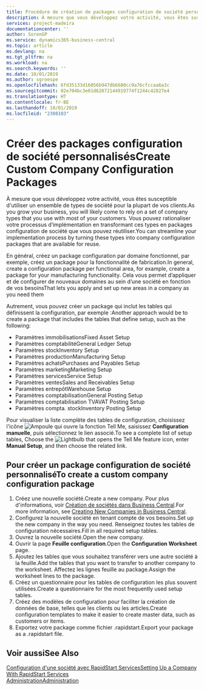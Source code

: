 ```yaml
---
title: Procédure de création de packages configuration de société personnalisés | Microsoft Docs
description: À mesure que vous développez votre activité, vous êtes susceptible d'utiliser un ensemble de types de société pour la plupart de vos clients. Vous pouvez rationaliser votre processus d’implémentation en transformant ces types en packages configuration de société que vous pouvez réutiliser.
services: project-madeira
documentationcenter: ''
author: SorenGP
ms.service: dynamics365-business-central
ms.topic: article
ms.devlang: na
ms.tgt_pltfrm: na
ms.workload: na
ms.search.keywords: ''
ms.date: 10/01/2019
ms.author: sgroespe
ms.openlocfilehash: 6fd35133d16056b947db6680cc9a76cfccaa6a3c
ms.sourcegitcommit: 02e704bc3e01d62072144919774f1244c42827e4
ms.translationtype: HT
ms.contentlocale: fr-BE
ms.lasthandoff: 10/01/2019
ms.locfileid: "2308103"
---
```

# <a name="create-custom-company-configuration-packages"></a><span data-ttu-id="a2178-104">Créer des packages configuration de société personnalisés</span><span class="sxs-lookup"><span data-stu-id="a2178-104">Create Custom Company Configuration Packages</span></span>
<span data-ttu-id="a2178-105">À mesure que vous développez votre activité, vous êtes susceptible d'utiliser un ensemble de types de société pour la plupart de vos clients.</span><span class="sxs-lookup"><span data-stu-id="a2178-105">As you grow your business, you will likely come to rely on a set of company types that you use with most of your customers.</span></span> <span data-ttu-id="a2178-106">Vous pouvez rationaliser votre processus d’implémentation en transformant ces types en packages configuration de société que vous pouvez réutiliser.</span><span class="sxs-lookup"><span data-stu-id="a2178-106">You can streamline your implementation process by turning these types into company configuration packages that are available for reuse.</span></span>  

<span data-ttu-id="a2178-107">En général, créez un package configuration par domaine fonctionnel, par exemple, créez un package pour la fonctionnalité de fabrication.</span><span class="sxs-lookup"><span data-stu-id="a2178-107">In general, create a configuration package per functional area, for example, create a package for your manufacturing functionality.</span></span> <span data-ttu-id="a2178-108">Cela vous permet d’appliquer et de configurer de nouveaux domaines au sein d’une société en fonction de vos besoins</span><span class="sxs-lookup"><span data-stu-id="a2178-108">That lets you apply and set up new areas in a company as you need them</span></span>  

<span data-ttu-id="a2178-109">Autrement, vous pouvez créer un package qui inclut les tables qui définissent la configuration, par exemple :</span><span class="sxs-lookup"><span data-stu-id="a2178-109">Another approach would be to create a package that includes the tables that define setup, such as the following:</span></span>  

-   <span data-ttu-id="a2178-110">Paramètres immobilisations</span><span class="sxs-lookup"><span data-stu-id="a2178-110">Fixed Asset Setup</span></span>  
-   <span data-ttu-id="a2178-111">Paramètres comptabilité</span><span class="sxs-lookup"><span data-stu-id="a2178-111">General Ledger Setup</span></span>  
-   <span data-ttu-id="a2178-112">Paramètres stock</span><span class="sxs-lookup"><span data-stu-id="a2178-112">Inventory Setup</span></span>  
-   <span data-ttu-id="a2178-113">Paramètres production</span><span class="sxs-lookup"><span data-stu-id="a2178-113">Manufacturing Setup</span></span>  
-   <span data-ttu-id="a2178-114">Paramètres achats</span><span class="sxs-lookup"><span data-stu-id="a2178-114">Purchases and Payables Setup</span></span>  
-   <span data-ttu-id="a2178-115">Paramètres marketing</span><span class="sxs-lookup"><span data-stu-id="a2178-115">Marketing Setup</span></span>  
-   <span data-ttu-id="a2178-116">Paramètres services</span><span class="sxs-lookup"><span data-stu-id="a2178-116">Service Setup</span></span>  
-   <span data-ttu-id="a2178-117">Paramètres ventes</span><span class="sxs-lookup"><span data-stu-id="a2178-117">Sales and Receivables Setup</span></span>  
-   <span data-ttu-id="a2178-118">Paramètres entrepôt</span><span class="sxs-lookup"><span data-stu-id="a2178-118">Warehouse Setup</span></span>  
-   <span data-ttu-id="a2178-119">Paramètres comptabilisation</span><span class="sxs-lookup"><span data-stu-id="a2178-119">General Posting Setup</span></span>  
-   <span data-ttu-id="a2178-120">Paramètres comptabilisation TVA</span><span class="sxs-lookup"><span data-stu-id="a2178-120">VAT Posting Setup</span></span>  
-   <span data-ttu-id="a2178-121">Paramètres compta. stock</span><span class="sxs-lookup"><span data-stu-id="a2178-121">Inventory Posting Setup</span></span>  

<span data-ttu-id="a2178-122">Pour visualiser la liste complète des tables de configuration, choisissez l'icône ![Ampoule qui ouvre la fonction Tell Me](media/ui-search/search_small.png "Dites-moi ce que vous voulez faire"), saisissez **Configuration manuelle**, puis sélectionnez le lien associé.</span><span class="sxs-lookup"><span data-stu-id="a2178-122">To see a complete list of setup tables, Choose the ![Lightbulb that opens the Tell Me feature](media/ui-search/search_small.png "Tell me what you want to do") icon, enter **Manual Setup**, and then choose the related link.</span></span>  

## <a name="to-create-a-custom-company-configuration-package"></a><span data-ttu-id="a2178-123">Pour créer un package configuration de société personnalisé</span><span class="sxs-lookup"><span data-stu-id="a2178-123">To create a custom company configuration package</span></span>  
1.  <span data-ttu-id="a2178-124">Créez une nouvelle société.</span><span class="sxs-lookup"><span data-stu-id="a2178-124">Create a new company.</span></span> <span data-ttu-id="a2178-125">Pour plus d'informations, voir [Création de sociétés dans Business Central](about-new-company.md).</span><span class="sxs-lookup"><span data-stu-id="a2178-125">For more information, see [Creating New Companies in Business Central](about-new-company.md).</span></span>  
3.  <span data-ttu-id="a2178-126">Configurez la nouvelle société en tenant compte de vos besoins.</span><span class="sxs-lookup"><span data-stu-id="a2178-126">Set up the new company in the way you need.</span></span> <span data-ttu-id="a2178-127">Renseignez toutes les tables de configuration nécessaires.</span><span class="sxs-lookup"><span data-stu-id="a2178-127">Fill in all required setup tables.</span></span>  
4.  <span data-ttu-id="a2178-128">Ouvrez la nouvelle société.</span><span class="sxs-lookup"><span data-stu-id="a2178-128">Open the new company.</span></span>
5. <span data-ttu-id="a2178-129">Ouvrir la page **Feuille configuration**.</span><span class="sxs-lookup"><span data-stu-id="a2178-129">Open the **Configuration Worksheet** page.</span></span>  
6.  <span data-ttu-id="a2178-130">Ajoutez les tables que vous souhaitez transférer vers une autre société à la feuille.</span><span class="sxs-lookup"><span data-stu-id="a2178-130">Add the tables that you want to transfer to another company to the worksheet.</span></span> <span data-ttu-id="a2178-131">Affectez les lignes feuille au package.</span><span class="sxs-lookup"><span data-stu-id="a2178-131">Assign the worksheet lines to the package.</span></span>  
7.  <span data-ttu-id="a2178-132">Créez un questionnaire pour les tables de configuration les plus souvent utilisées.</span><span class="sxs-lookup"><span data-stu-id="a2178-132">Create a questionnaire for the most frequently used setup tables.</span></span>  
8.  <span data-ttu-id="a2178-133">Créez des modèles de configuration pour faciliter la création de données de base, telles que les clients ou les articles.</span><span class="sxs-lookup"><span data-stu-id="a2178-133">Create configuration templates to make it easier to create master data, such as customers or items.</span></span>  
9.  <span data-ttu-id="a2178-134">Exportez votre package comme fichier .rapidstart.</span><span class="sxs-lookup"><span data-stu-id="a2178-134">Export your package as a .rapidstart file.</span></span>  

## <a name="see-also"></a><span data-ttu-id="a2178-135">Voir aussi</span><span class="sxs-lookup"><span data-stu-id="a2178-135">See Also</span></span>  
[<span data-ttu-id="a2178-136">Configuration d'une société avec RapidStart Services</span><span class="sxs-lookup"><span data-stu-id="a2178-136">Setting Up a Company With RapidStart Services</span></span>](admin-set-up-a-company-with-rapidstart.md)  
[<span data-ttu-id="a2178-137">Administration</span><span class="sxs-lookup"><span data-stu-id="a2178-137">Administration</span></span>](admin-setup-and-administration.md)
